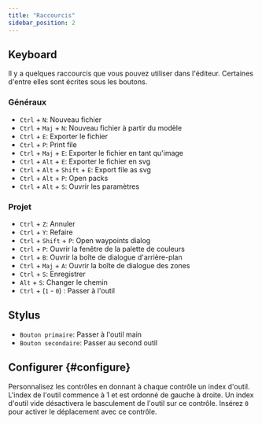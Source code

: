 ```yaml
---
title: "Raccourcis"
sidebar_position: 2
---
```



## Keyboard

Il y a quelques raccourcis que vous pouvez utiliser dans l'éditeur. Certaines d'entre elles sont écrites sous les boutons.

### Généraux

* `Ctrl` + `N`: Nouveau fichier
* `Ctrl` + `Maj` + `N`: Nouveau fichier à partir du modèle
* `Ctrl` + `E`: Exporter le fichier
* `Ctrl` + `P`: Print file
* `Ctrl` + `Maj` + `E`: Exporter le fichier en tant qu'image
* `Ctrl` + `Alt` + `E`: Exporter le fichier en svg
* `Ctrl` + `Alt` + `Shift` + `E`: Export file as svg
* `Ctrl` + `Alt` + `P`: Open packs
* `Ctrl` + `Alt` + `S`: Ouvrir les paramètres

### Projet

* `Ctrl` + `Z`: Annuler
* `Ctrl` + `Y`: Refaire
* `Ctrl` + `Shift` + `P`: Open waypoints dialog
* `Ctrl` + `P`: Ouvrir la fenêtre de la palette de couleurs
* `Ctrl` + `B`: Ouvrir la boîte de dialogue d'arrière-plan
* `Ctrl` + `Maj` + `A`: Ouvrir la boîte de dialogue des zones
* `Ctrl` + `S`: Enregistrer
* `Alt` + `S`: Changer le chemin
* `Ctrl` + (`1` - `0`) : Passer à l'outil

## Stylus

* `Bouton primaire`: Passer à l'outil main
* `Bouton secondaire`: Passer au second outil

## Configurer {#configure}

Personnalisez les contrôles en donnant à chaque contrôle un index d'outil. L'index de l'outil commence à 1 et est ordonné de gauche à droite. Un index d'outil vide désactivera le basculement de l'outil sur ce contrôle. Insérez `0` pour activer le déplacement avec ce contrôle.
